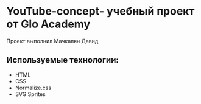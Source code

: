 # YouTube-concept- учебный проект от Glo Academy
Проект выполнил Мачкалян Давид

## Используемые технологии:
- HTML
- CSS
- Normalize.css
- SVG Sprites
